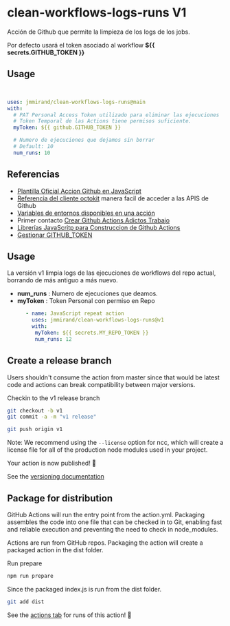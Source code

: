 # clean-workflows-logs-runs V1

Acción de Github que permite la limpieza de los logs de los jobs.

Por defecto usará el token asociado al workflow **${{ secrets.GITHUB_TOKEN }}**

## Usage

```yaml


uses: jmmirand/clean-workflows-logs-runs@main
with:
  # PAT Personal Access Token utilizado para eliminar las ejecuciones
  # Token Temporal de las Actions tiene permisos suficiente.
  myToken: ${{ github.GITHUB_TOKEN }}

  # Numero de ejecuciones que dejamos sin borrar
  # Default: 10
  num_runs: 10

```

## Referencias

* [Plantilla Oficial Accion Github en JavaScript](https://github.com/actions/javascript-action)
* [Referencia del cliente octokit](https://octokit.github.io/rest.js/v18#actions-delete-workflow-run-logs) manera facil de acceder a las APIS de Github
* [Variables de entornos disponibles en una acción](https://docs.github.com/es/actions/learn-github-actions/environment-variables#default-environment-variables)
* Primer contacto [Crear Github Actions Adictos Trabajo](https://www.adictosaltrabajo.com/2020/10/30/como-crear-acciones-utilizando-github-actions/)
* [Librerías JavaScritp para Construccion de Github Actions](https://github.com/actions/toolkit)
* [Gestionar GITHUB_TOKEN](https://dev.to/github/the-githubtoken-in-github-actions-how-it-works-change-permissions-customizations-3cgp)

## Usage

La versión v1 limpia logs de las ejecuciones de workflows del repo actual, borrando
de más antiguo a más nuevo.

* **num_runs** : Numero de ejecuciones que deamos.
* **myToken** : Token Personal con permiso en Repo

```yaml
      - name: JavaScript repeat action
        uses: jmmirand/clean-workflows-logs-runs@v1
        with:
         myToken: ${{ secrets.MY_REPO_TOKEN }}
         num_runs: 12
```

## Create a release branch

Users shouldn't consume the action from master since that would be latest code and actions can break compatibility between major versions.

Checkin to the v1 release branch

```bash
git checkout -b v1
git commit -a -m "v1 release"
```

```bash
git push origin v1
```

Note: We recommend using the `--license` option for ncc, which will create a license file for all of the production node modules used in your project.

Your action is now published! :rocket:

See the [versioning documentation](https://github.com/actions/toolkit/blob/master/docs/action-versioning.md)

## Package for distribution

GitHub Actions will run the entry point from the action.yml. Packaging assembles the code into one file that can be checked in to Git, enabling fast and reliable execution and preventing the need to check in node_modules.

Actions are run from GitHub repos.  Packaging the action will create a packaged action in the dist folder.

Run prepare

```bash
npm run prepare
```

Since the packaged index.js is run from the dist folder.

```bash
git add dist
```

See the [actions tab](https://github.com/actions/javascript-action/actions) for runs of this action! :rocket:
